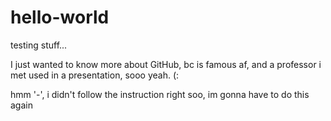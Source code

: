 # hello-world
testing stuff...

I just wanted to know more about GitHub, bc is famous af, and a professor i met used in a presentation, sooo yeah. (:

hmm '-', i didn't follow the instruction right soo, im gonna have to do this again


